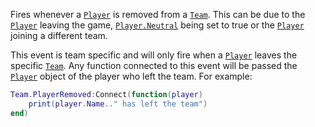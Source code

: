 Fires whenever a [`Player`](https://create.roblox.com/docs/reference/engine/classes/Player) is removed from a [`Team`](https://create.roblox.com/docs/reference/engine/classes/Team). This can
be due to the [`Player`](https://create.roblox.com/docs/reference/engine/classes/Player) leaving the game, [`Player.Neutral`](https://create.roblox.com/docs/reference/engine/classes/Player#Neutral)
being set to true or the [`Player`](https://create.roblox.com/docs/reference/engine/classes/Player) joining a different team.

This event is team specific and will only fire when a [`Player`](https://create.roblox.com/docs/reference/engine/classes/Player)
leaves the specific [`Team`](https://create.roblox.com/docs/reference/engine/classes/Team). Any function connected to this event
will be passed the [`Player`](https://create.roblox.com/docs/reference/engine/classes/Player) object of the player who left the team.
For example:
```lua
Team.PlayerRemoved:Connect(function(player)
	print(player.Name.." has left the team")
end)
```
